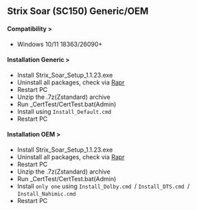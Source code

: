 ## Strix Soar (SC150) Generic/OEM
#### Compatibility >
- Windows 10/11 18363/26090+
#### Installation Generic >
- Install Strix_Soar_Setup_1.1.23.exe
- Uninstall all packages, check via [Rapr][DriverStoreExplorer]
- Restart PC
- Unzip the .7z(Zstandard) archive
- Run _CertTest/CertTest.bat(Admin)
- Install using `Install_Default.cmd `
- Restart PC
#### Installation OEM >
- Install Strix_Soar_Setup_1.1.23.exe
- Uninstall all packages, check via [Rapr][DriverStoreExplorer]
- Restart PC
- Unzip the .7z(Zstandard) archive
- Run _CertTest/CertTest.bat(Admin)
- Install `only one` using `Install_Dolby.cmd `/ `Install_DTS.cmd `/ `Install_Nahimic.cmd `
- Restart PC

[DriverStoreExplorer]: https://github.com/lostindark/DriverStoreExplorer
